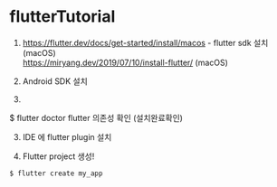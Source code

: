 # flutterTutorial

1. https://flutter.dev/docs/get-started/install/macos - flutter sdk 설치 (macOS) <br>
https://miryang.dev/2019/07/10/install-flutter/ (macOS)

2. Android SDK 설치

3. ```bash
$ flutter doctor
flutter 의존성 확인 (설치완료확인)

3. IDE 에 flutter plugin 설치

4. Flutter project 생성! <br>
```bash
$ flutter create my_app